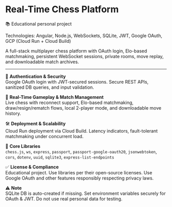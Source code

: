 # Real-Time Chess Platform  
📚 Educational personal project  

Technologies: Angular, Node.js, WebSockets, SQLite, JWT, Google OAuth, GCP (Cloud Run + Cloud Build)  

A full-stack multiplayer chess platform with OAuth login, Elo-based matchmaking, persistent WebSocket sessions, private rooms, move replay, and downloadable match archives.  

---

🔐 **Authentication & Security**  
Google OAuth login with JWT-secured sessions. Secure REST APIs, sanitized DB queries, and input validation.  

🔁 **Real-Time Gameplay & Match Management**  
Live chess with reconnect support, Elo-based matchmaking, draw/resign/rematch flows, local 2-player mode, and downloadable move history.  

🛠️ **Deployment & Scalability**  
Cloud Run deployment via Cloud Build. Latency indicators, fault-tolerant matchmaking under concurrent load.  

🧱 **Core Libraries**  
`chess.js`, `ws`, `express`, `passport`, `passport-google-oauth20`, `jsonwebtoken`, `cors`, `dotenv`, `uuid`, `sqlite3`, `express-list-endpoints`  

✅ **License & Compliance**  
Educational project. Use libraries per their open-source licenses. Use Google OAuth and other features responsibly respecting privacy laws.  

⚠️ **Note**  
SQLite DB is auto-created if missing. Set environment variables securely for OAuth & JWT. Do not use real personal data for testing.  
